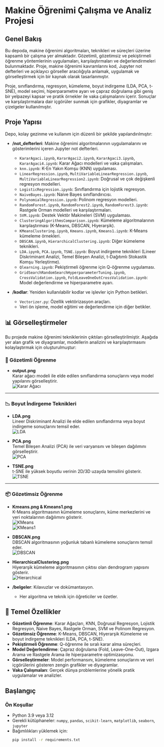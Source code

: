 # Makine Öğrenimi Çalışma ve Analiz Projesi

## Genel Bakış
Bu depoda, makine öğrenimi algoritmaları, teknikleri ve süreçleri üzerine kapsamlı bir çalışma yer almaktadır. Gözetimli, gözetimsiz ve pekiştirmeli öğrenme yöntemlerinin uygulamaları, karşılaştırmaları ve değerlendirmeleri bulunmaktadır. Proje, makine öğrenimi kavramlarını kod, Jupyter not defterleri ve açıklayıcı görseller aracılığıyla anlamak, uygulamak ve görselleştirmek için bir kaynak olarak tasarlanmıştır.

Proje, sınıflandırma, regresyon, kümeleme, boyut indirgeme (LDA, PCA, t-SNE), model seçimi, hiperparametre ayarı ve çapraz doğrulama gibi geniş bir yelpazeyi kapsar ve pratik örnekler ile vaka çalışmalarını içerir. Sonuçlar ve karşılaştırmalara dair içgörüler sunmak için grafikler, diyagramlar ve çizelgeler kullanılmıştır.

## Proje Yapısı
Depo, kolay gezinme ve kullanım için düzenli bir şekilde yapılandırılmıştır:

- **/not_defterleri**: Makine öğrenimi algoritmalarının uygulamalarını ve gösterimlerini içeren Jupyter not defterleri.
  - `KararAgaci.ipynb`, `KararAgaci2.ipynb`, `KararAgaci3.ipynb`, `KararAgaci4.ipynb`: Karar Ağacı modelleri ve vaka çalışmaları.
  - `knn.ipynb`: K-En Yakın Komşu (KNN) uygulaması.
  - `LinearRegression.ipynb`, `MultiVariableLinearRegression.ipynb`, `MultiVariableLinearRegression2.ipynb`: Doğrusal ve çok değişkenli regresyon modelleri.
  - `LogisticRegression.ipynb`: Sınıflandırma için lojistik regresyon.
  - `NaiveBayes.ipynb`: Naive Bayes sınıflandırıcısı.
  - `PolynomialRegression.ipynb`: Polinom regresyon modelleri.
  - `RandomForest.ipynb`, `RandomForest2.ipynb`, `RandomForest3.ipynb`: Rastgele Orman modelleri ve karşılaştırmaları.
  - `SVM.ipynb`: Destek Vektör Makineleri (SVM) uygulaması.
  - `ClusteringAlgorithmsComparison.ipynb`: Kümeleme algoritmalarının karşılaştırması (K-Means, DBSCAN, Hiyerarşik).
  - `KMeansClustering.ipynb`, `Kmeans.ipynb`, `Kmeans1.ipynb`: K-Means kümeleme örnekleri.
  - `DBSCAN.ipynb`, `HierarchicalClustering.ipynb`: Diğer kümeleme teknikleri.
  - `LDA.ipynb`, `PCA.ipynb`, `TSNE.ipynb`: Boyut indirgeme teknikleri (Lineer Diskriminant Analizi, Temel Bileşen Analizi, t-Dağıtımlı Stokastik Komşu Yerleştirme).
  - `Qlearning.ipynb`: Pekiştirmeli öğrenme için Q-öğrenme uygulaması.
  - `GridSearchRandomSearchHyperparameterTuning.ipynb`, `CrossValidation.ipynb`, `FoldLeaveOneOutCrossValidation.ipynb`: Model değerlendirme ve hiperparametre ayarı.

- **/kodlar**: Yeniden kullanılabilir kodlar ve işlevler için Python betikleri.
  - `Vectorizer.py`: Özellik vektörizasyon araçları.
  - Veri ön işleme, model eğitimi ve değerlendirme için diğer betikler.

## 📊 Görselleştirmeler

Bu projede makine öğrenimi tekniklerinin çıktıları görselleştirilmiştir. Aşağıda yer alan grafik ve diyagramlar, modellerin analizini ve karşılaştırmasını kolaylaştırmak için oluşturulmuştur:

### 🧠 Gözetimli Öğrenme

- **output.png**  
  Karar ağacı modeli ile elde edilen sınıflandırma sonuçlarını veya model yapılarını görselleştirir.  
  ![Karar Ağacı](Gozetimli_Ogrenme/output.png)

---

### 📉 Boyut İndirgeme Teknikleri

- **LDA.png**  
  Lineer Diskriminant Analizi ile elde edilen sınıflandırma veya boyut indirgeme sonuçlarını temsil eder.  
  ![LDA](Boyut_İndirgeme/LDA.png)

- **PCA.png**  
  Temel Bileşen Analizi (PCA) ile veri varyansını ve bileşen dağılımını görselleştirir.  
  ![PCA](Boyut_İndirgeme/PCA.png)

- **TSNE.png**  
  t-SNE ile yüksek boyutlu verinin 2D/3D uzayda temsilini gösterir.  
  ![TSNE](Boyut_İndirgeme/TSNE.png)

---

### 📦 Gözetimsiz Öğrenme

- **Kmeans.png & Kmeans1.png**  
  K-Means algoritmasının kümeleme sonuçlarını, küme merkezlerini ve veri noktalarının dağılımını gösterir.  
  ![KMeans](Gozetimsiz_Ogrenme/Kmeans.png)  
  ![KMeans1](Gozetimsiz_Ogrenme/Kmeans1.png)

- **DBSCAN.png**  
  DBSCAN algoritmasının yoğunluk tabanlı kümeleme sonuçlarını temsil eder.  
  ![DBSCAN](Gozetimsiz_Ogrenme/DBSCAN.png)

- **HierarchicalClustering.png**  
  Hiyerarşik kümeleme algoritmasının çıktısı olan dendrogram yapısını gösterir.  
  ![Hierarchical](Gozetimsiz_Ogrenme/HierarchicalClustering.png)


- **/belgeler**: Kılavuzlar ve dokümantasyon.
  - Her algoritma ve teknik için öğreticiler ve özetler.

## 🌟 Temel Özellikler
- **Gözetimli Öğrenme**: Karar Ağaçları, KNN, Doğrusal Regresyon, Lojistik Regresyon, Naive Bayes, Rastgele Orman, SVM ve Polinom Regresyon.
- **Gözetimsiz Öğrenme**: K-Means, DBSCAN, Hiyerarşik Kümeleme ve boyut indirgeme teknikleri (LDA, PCA, t-SNE).
- **Pekiştirmeli Öğrenme**: Q-öğrenme ile sıralı karar alma süreçleri.
- **Model Değerlendirme**: Çapraz doğrulama (Fold, Leave-One-Out), Izgara Arama ve Rastgele Arama ile hiperparametre optimizasyonu.
- **Görselleştirmeler**: Model performansını, kümeleme sonuçlarını ve veri içgörülerini gösteren zengin grafikler ve diyagramlar.
- **Vaka Çalışmaları**: Gerçek dünya problemlerine yönelik pratik uygulamalar ve analizler.

## Başlangıç

### Ön Koşullar
- Python 3.9 veya 3.12
- Gerekli kütüphaneler: `numpy`, `pandas`, `scikit-learn`, `matplotlib`, `seaborn`, `jupyter`
- Bağımlılıkları yüklemek için:
  ```bash
  pip install -r requirements.txt
  ```

